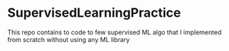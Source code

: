 # SupervisedLearningPractice
This repo contains to code to few supervised ML algo that I implemented from scratch without using any ML library
